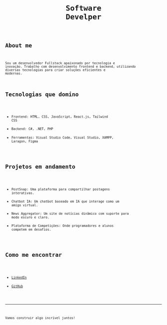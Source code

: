 # <p align="center"><code>Software Develper</p>

## About me
<code>Sou um desenvolvedor Fullstack apaixonado por tecnologia e inovação. Trabalho com desenvolvimento frontend e backend, utilizando diversas tecnologias para criar soluções eficientes e modernas.</code>

## Tecnologias que domino
- <code>Frontend: HTML, CSS, JavaScript, React.js, Tailwind CSS</code>
- <code>Backend: C#, .NET, PHP</code>
- <code>Ferramentas: Visual Studio Code, Visual Studio, XAMPP, Laragon, Figma</code>

## Projetos em andamento
- <code>PostSnap: Uma plataforma para compartilhar postagens interativas.</code>
- <code>Chatbot IA: Um chatbot baseado em IA que interage como um amigo virtual.</code>
- <code>News Aggregator: Um site de notícias dinâmico com suporte para modo escuro e claro.</code>
- <code>Plataforma de Competições: Onde programadores e alunos competem em desafios.</code>

## Como me encontrar
- <code>[LinkedIn](https://www.linkedin.com/in/joaotambue)</code>
- <code>[GitHub](https://github.com/joaotambue)</code>

---
<code>Vamos construir algo incrível juntos!</code>


